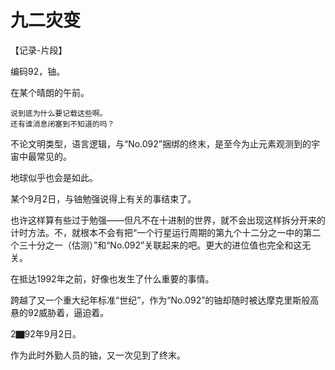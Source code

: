 # <span class="c092">九二</span>灾变

【记录-片段】

编码<span class="c092">92</span>，铀。

在某个晴朗的午前。

```
说到底为什么要记载这些啊。
还有谁消息闭塞到不知道的吗？
```

不论文明类型，语言逻辑，与“<span class="c092">No.092</span>”捆绑的终末，是至今为止元素观测到的宇宙中最常见的。

地球似乎也会是如此。

某个<span class="c092">9</span>月<span class="c092">2</span>日，与铀勉强说得上有关的事结束了。

也许这样算有些过于勉强——但凡不在十进制的世界，就不会出现这样拆分开来的计时方法。不，就根本不会有把“一个行星运行周期的第<span class="c092">九</span>个十二分之一中的第<span class="c092">二</span>个三十分之一（估测）”和“<span class="c092">No.092</span>”关联起来的吧。更大的进位值也完全和这无关。

在抵达19<span class="c092">92</span>年之前，好像也发生了什么重要的事情。

跨越了又一个重大纪年标准“世纪”，作为“<span class="c092">No.092</span>”的铀却随时被达摩克里斯般高悬的<span class="c092">92</span>威胁着，逼迫着。

2▇<span class="c092">92</span>年<span class="c092">9</span>月<span class="c092">2</span>日。

作为此时外勤人员的铀，又一次见到了终末。

